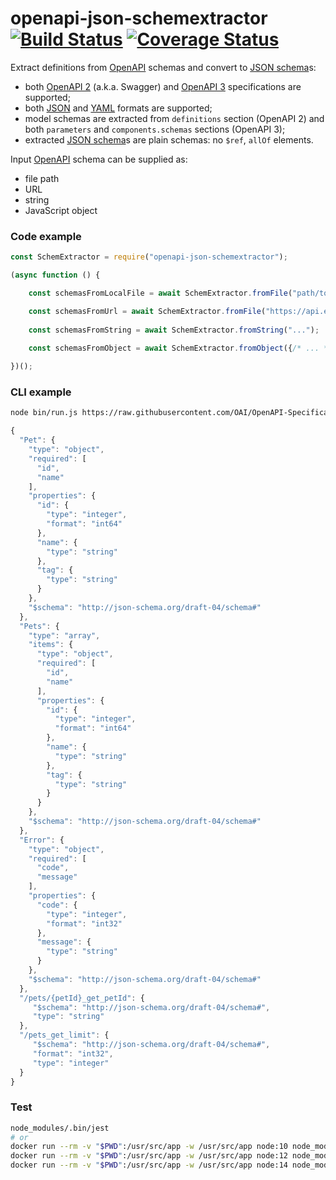 # openapi-json-schemextractor [![Build Status](https://travis-ci.org/francescozanoni/openapi-json-schemextractor.svg?branch=master)](https://travis-ci.org/francescozanoni/openapi-json-schemextractor) [![Coverage Status](https://coveralls.io/repos/github/francescozanoni/openapi-json-schemextractor/badge.svg?branch=master&service=github)](https://coveralls.io/github/francescozanoni/openapi-json-schemextractor?branch=master&service=github)

Extract definitions from [OpenAPI](https://swagger.io/docs/specification/about) schemas and convert to [JSON schema](https://json-schema.org)s:

- both [OpenAPI 2](https://swagger.io/docs/specification/2-0) (a.k.a. Swagger) and [OpenAPI 3](https://swagger.io/docs/specification) specifications are supported;
- both [JSON](https://www.json.org) and [YAML](https://yaml.org) formats are supported;
- model schemas are extracted from `definitions` section (OpenAPI 2) and both `parameters` and `components.schemas` sections (OpenAPI 3);
- extracted [JSON schema](https://json-schema.org)s are plain schemas: no `$ref`, `allOf` elements.

Input [OpenAPI](https://swagger.io/docs/specification/about) schema can be supplied as:

- file path
- URL
- string
- JavaScript object

### Code example
```javascript
const SchemExtractor = require("openapi-json-schemextractor");

(async function () {

    const schemasFromLocalFile = await SchemExtractor.fromFile("path/to/openapi.yaml");

    const schemasFromUrl = await SchemExtractor.fromFile("https://api.example.com/openapi.yaml");
    
    const schemasFromString = await SchemExtractor.fromString("...");
    
    const schemasFromObject = await SchemExtractor.fromObject({/* ... */});

})();
```

### CLI example
```bash
node bin/run.js https://raw.githubusercontent.com/OAI/OpenAPI-Specification/master/examples/v3.0/petstore.yaml
```

```javascript
{
  "Pet": {
    "type": "object",
    "required": [
      "id",
      "name"
    ],
    "properties": {
      "id": {
        "type": "integer",
        "format": "int64"
      },
      "name": {
        "type": "string"
      },
      "tag": {
        "type": "string"
      }
    },
    "$schema": "http://json-schema.org/draft-04/schema#"
  },
  "Pets": {
    "type": "array",
    "items": {
      "type": "object",
      "required": [
        "id",
        "name"
      ],
      "properties": {
        "id": {
          "type": "integer",
          "format": "int64"
        },
        "name": {
          "type": "string"
        },
        "tag": {
          "type": "string"
        }
      }
    },
    "$schema": "http://json-schema.org/draft-04/schema#"
  },
  "Error": {
    "type": "object",
    "required": [
      "code",
      "message"
    ],
    "properties": {
      "code": {
        "type": "integer",
        "format": "int32"
      },
      "message": {
        "type": "string"
      }
    },
    "$schema": "http://json-schema.org/draft-04/schema#"
  },
  "/pets/{petId}_get_petId": {
     "$schema": "http://json-schema.org/draft-04/schema#",
     "type": "string"
  },
  "/pets_get_limit": {
     "$schema": "http://json-schema.org/draft-04/schema#",
     "format": "int32",
     "type": "integer"
  }
}
```

### Test
```bash
node_modules/.bin/jest
# or
docker run --rm -v "$PWD":/usr/src/app -w /usr/src/app node:10 node_modules/.bin/jest
docker run --rm -v "$PWD":/usr/src/app -w /usr/src/app node:12 node_modules/.bin/jest
docker run --rm -v "$PWD":/usr/src/app -w /usr/src/app node:14 node_modules/.bin/jest
```